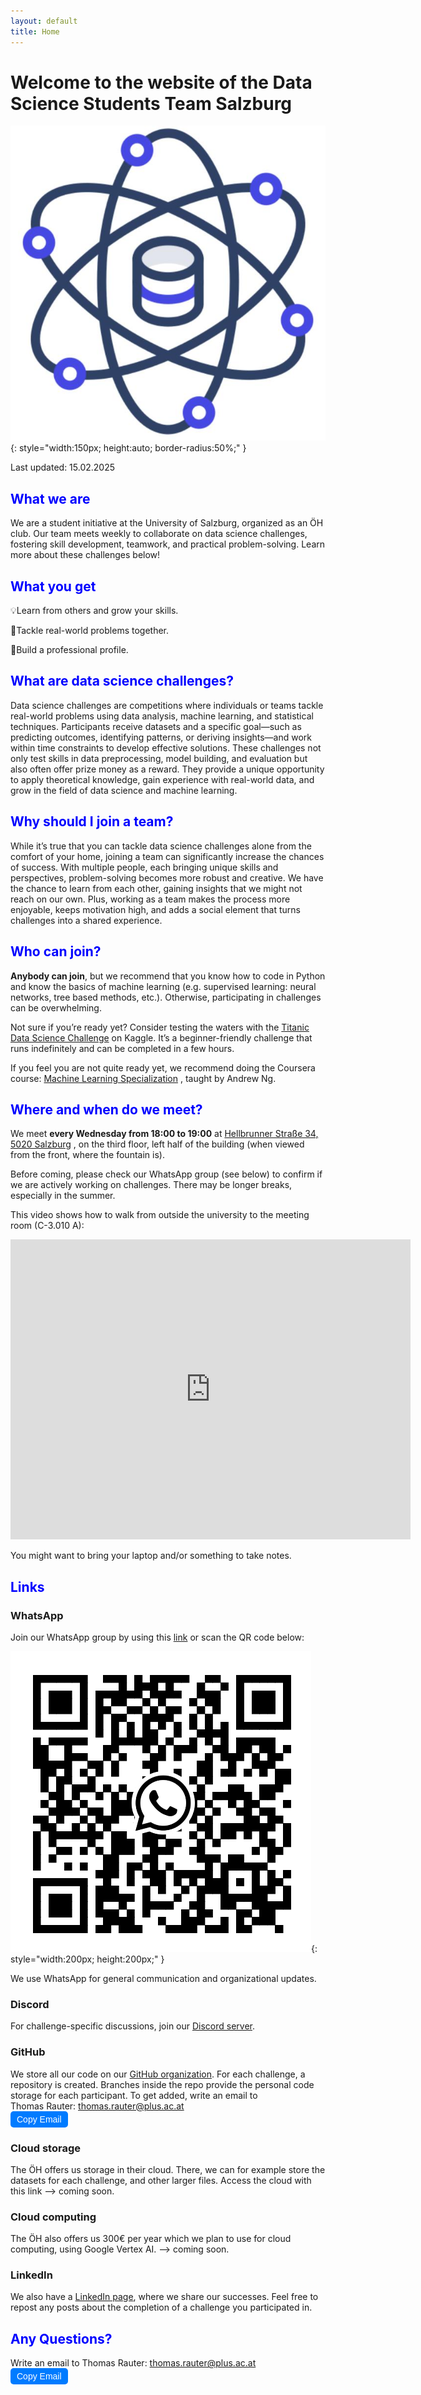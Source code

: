 ```yaml
---
layout: default
title: Home
---
```


# Welcome to the website of the Data Science Students Team Salzburg

![team_icon](./images/data_sciene_team_icon.jpg){: style="width:150px; 
height:auto; 
border-radius:50%;" }

Last updated: 15.02.2025

## <span style="color:blue; font-weight:bold;">What we are</span>
We are a student initiative at the University of Salzburg, organized as an ÖH 
club. Our team meets weekly to collaborate on data science challenges, fostering
skill development, teamwork, and practical problem-solving. Learn more about 
these challenges below!

## <span style="color:blue; font-weight:bold;">What you get</span>
💡Learn from others and grow your skills. 

🧩Tackle real-world problems together. 

🎯Build a professional profile. 


## <span style="color:blue; font-weight:bold;">What are data science challenges?</span>
Data science challenges are competitions where individuals or teams tackle 
real-world problems using data analysis, machine learning, and statistical 
techniques. Participants receive datasets and a specific goal—such as predicting
outcomes, identifying patterns, or deriving insights—and work within time 
constraints to develop effective solutions. These challenges not only test 
skills in data preprocessing, model building, and evaluation but also often
offer prize money as a reward. They provide a unique opportunity to apply 
theoretical knowledge, gain experience with real-world data, and grow in the 
field of data science and machine learning. 


## <span style="color:blue; font-weight:bold;">Why should I join a team?</span>
While it’s true that you can tackle data science challenges alone from the 
comfort of your home, joining a team can significantly increase the chances of 
success. With multiple people, each bringing unique skills and perspectives, 
problem-solving becomes more robust and creative. We have the chance to learn
from each other, gaining insights that we might not reach on our own. Plus, 
working as a team makes the process more enjoyable, keeps motivation high, and 
adds a social element that turns challenges into a shared experience. 


## <span style="color:blue; font-weight:bold;">Who can join?</span>

**Anybody can join**, but we recommend that you know how to code in Python and 
know the basics of machine learning (e.g. supervised learning: neural 
networks, tree based methods, etc.). Otherwise, participating in 
challenges can be overwhelming.

Not sure if you’re ready yet? Consider testing the waters with the 
[Titanic Data Science Challenge](https://www.kaggle.com/competitions/titanic)
on Kaggle. It’s a beginner-friendly challenge that runs indefinitely and can be
completed in a few hours.

If you feel you are not quite ready yet, we recommend doing the Coursera course:
[Machine Learning Specialization](https://www.coursera.org/specializations/machine-learning-introduction#courses)
, taught by Andrew Ng.

## <span style="color:blue; font-weight:bold;">Where and when do we meet?</span>
We meet **every Wednesday from 18:00 to 19:00** at 
[Hellbrunner Straße 34, 5020 Salzburg](https://maps.app.goo.gl/yq5Rmj2552xTAPFz7)
, on the third floor, left half of the building (when viewed from the front, 
where the fountain is).  

Before coming, please check our WhatsApp group (see below) to confirm if we 
are actively working on challenges. There may be longer breaks, especially in
the summer.

This video shows how to walk from outside the university to the meeting room 
(C-3.010 A):

<iframe src="https://drive.google.com/file/d/1dvlNmL5hvQiGYAmuDPM0Kn3G0Z4RVExO/preview" 
        width="640" height="480" frameborder="0" allowfullscreen>
</iframe>

You might want to bring your laptop and/or something to take notes.

## <span style="color:blue; font-weight:bold;">Links</span>
### **WhatsApp**
Join our WhatsApp group by using this 
[link](https://chat.whatsapp.com/GAlMzjLid5gAMCJGcCyoWg) or scan the QR code below:

![WhatsApp group](./images/whatsapp_group_qr_code.png){: style="width:200px; 
height:200px;" }

We use WhatsApp for general communication and organizational updates.

### **Discord**
For challenge-specific discussions, join our
[Discord server](https://discord.gg/zWwwqGTHKE).

### **GitHub**
We store all our code on our
[GitHub organization](https://github.com/Data-Science-Students-Team-Salzburg). 
For each
challenge, a repository is created. Branches inside the repo provide the 
personal code storage for each participant. To get added, write an email to  
Thomas Rauter: <span id="email">thomas.rauter@plus.ac.at</span>  
<button onclick="copyEmail()" style="cursor:pointer; padding:5px 10px; background-color:#007BFF; color:white; border:none; border-radius:5px; font-size:14px;">
  Copy Email
</button>

<script>
function copyEmail() {
  const email = document.getElementById('email').innerText;
  navigator.clipboard.writeText(email).then(() => {
    alert('Email copied to clipboard!');
  });
}
</script>


### **Cloud storage**
The ÖH offers us storage in their cloud. There, we can for example store the
datasets for each challenge, and other larger files. Access the cloud with this
link --> coming soon.

### **Cloud computing**
The ÖH also offers us 300€ per year which we plan to use for cloud computing,
using Google Vertex AI. --> coming soon.

### **LinkedIn**
We also have a 
[LinkedIn page](https://www.linkedin.com/groups/10046023/), where we share our 
successes. Feel free to repost any posts about the completion of a challenge you
participated in.


## <span style="color:blue; font-weight:bold;">Any Questions?</span>
Write an email to Thomas Rauter: <span id="email">thomas.rauter@plus.ac.at</span>  
<button onclick="copyEmail()" style="cursor:pointer; padding:5px 10px; background-color:#007BFF; color:white; border:none; border-radius:5px; font-size:14px;">
  Copy Email
</button>

<script>
function copyEmail() {
  const email = document.getElementById('email').innerText;
  navigator.clipboard.writeText(email).then(() => {
    alert('Email copied to clipboard!');
  });
}
</script>